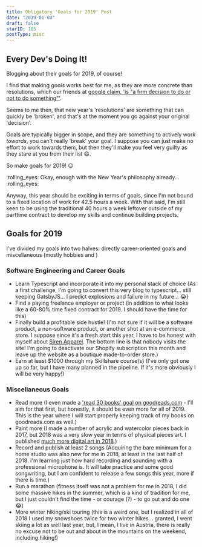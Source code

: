 ```yaml
---
title: Obligatory 'Goals for 2019' Post
date: "2019-01-03"
draft: false
starID: 105
postType: misc
---
```


## Every Dev's Doing It!

Blogging about their goals for 2019, of course! 

I find that making _goals_ works best for me, as they are more concrete than resolutions, which our friends at [google claim, 'is "a firm decision to do or not to do something"'](https://www.google.com/search?q=resolution&oq=resolution). 

Seems to me then, that new year's 'resolutions' are something that can quickly be 'broken', and that's at the moment you go against your original 'decision'. 

Goals are typically bigger in scope, and they are something to actively work _towards_, you can't really 'break' your goal. I suppose you can just make no effort to work towards them, but then they'll make you feel very guilty as they stare at you from their list :smile:. 

So make goals for 2019! :wink:

:rolling_eyes: Okay, enough with the New Year's philosophy already...  :rolling_eyes:

Anyway, this year should be exciting in terms of goals, since I'm not bound to a fixed location of work for 42.5 hours a week. With that said, I'm still keen to be using the traditional 40 hours a week leftover outside of my parttime contract to develop my skills and continue building projects.

## Goals for 2019

I've divided my goals into two halves: directly career-oriented goals and miscellaneous (mostly hobbies and )

### Software Engineering and Career Goals

- Learn Typescript and incorporate it into my personal stack of choice (As a first challenge, I'm going to convert this very blog to typescript... still keeping GatsbyJS... I predict explosions and failure in my future... :sob:)
- Find a paying freelance employer or project (in addition to what looks like a 60-80% time fixed contract for 2019. I should have the time for this)
- Finally build a profitable side hustle! (I'm not sure if it will be a software product, a non-software product, or another shot at an e-commerce store. I suppose since it's a fresh start this year, I have to be honest with myself about [Siren Apparel](https://sirenapparel.us). The bottom line is that nobody visits the site! I'm going to deactivate our Shopify subscription this month and leave up the website as a boutique made-to-order store.)
- Earn at least $1000 through my Skillshare course(s) (I've only got one up so far, but I have many planned in the pipeline. If it's more obviously I will be very happy!)

### Miscellaneous Goals

- Read more (I even made a ['read 30 books' goal on goodreads.com](https://www.goodreads.com/challenges/8863-2019-reading-challenge) - I'll aim for that first, but honestly, it should be even more for all of 2019. This is the year where I will start properly keeping track of my books on goodreads.com as well.)
- Paint more (I made a number of acrylic and watercolor pieces back in 2017, but 2018 was a very slow year in terms of physical pieces art. I published [much more digital art in 2018](https://instagram.com/chris_creates_art).)
- Record and publish at least 2 songs (Acquiring the bare minimum for a home studio was also new for me in 2018, at least in the last half of 2018. I'm learning just how hard recording and sounding with a professional microphone is. It will take practice and some good songwriting, but I am confident to release a few songs this year, more if there is time.)
- Run a marathon (fitness itself was not a problem for me in 2018, I did some massive hikes in the summer, which is a kind of tradition for me, but I just couldn't find the time - or courage (?) - to go out and do one :joy:)
- More winter hiking/ski touring (this is a weird one, but I realized in all of 2018 I used my snowshoes twice for two winter hikes... granted, I went skiing a lot as well last year, but, I mean, I live in Austria, there is really no excuse not to be out and about in the mountains on the weekend, including hiking!)